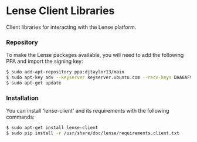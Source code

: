 # Lense Client Libraries

Client libraries for interacting with the Lense platform.

### Repository

To make the Lense packages available, you will need to add the following PPA and import the signing key:

```sh
$ sudo add-apt-repository ppa:djtaylor13/main
$ sudo apt-key adv --keyserver keyserver.ubuntu.com --recv-keys DAA6AF94
$ sudo apt-get update
```

### Installation

You can install 'lense-client' and its requirements with the following commands:

```sh
$ sudo apt-get install lense-client
$ sudo pip install -r /usr/share/doc/lense/requirements.client.txt
```